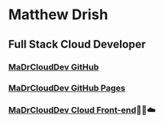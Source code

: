 # Matthew Drish
## Full Stack Cloud Developer
### [MaDrCloudDev GitHub](https://github.com/MaDrCloudDev)
### [MaDrCloudDev GitHub Pages](https://MaDrCloudDev.github.io)
### [MaDrCloudDev Cloud Front-end](https://MaDr.io):rocket::cactus::cloud:
